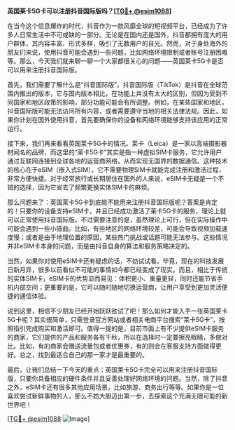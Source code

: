 **英国莱卡5G卡可以注册抖音国际版吗？[[TG💪+ @esim1088](https://t.me/s/esim1088)]**

在当今这个信息爆炸的时代，抖音作为一款风靡全球的短视频平台，已经成为了许多人日常生活中不可或缺的一部分。无论是在国内还是国外，抖音都拥有庞大的用户群体，其内容丰富、形式多样，吸引了无数用户的目光。然而，对于身处海外的朋友们来说，使用抖音可能会遇到一些问题，比如网络环境限制或者账号注册困难等。那么，今天我们就来聊一聊一个大家都很关心的问题——英国莱卡5G卡是否可以用来注册抖音国际版。

首先，我们需要了解什么是“抖音国际版”。抖音国际版（TikTok）是抖音在全球范围内推出的版本，它与国内版本相比，在功能上并没有太大的区别，但因为受到不同国家和地区政策的影响，部分功能可能会有所调整。例如，在某些国家和地区，抖音国际版可能无法访问所有内容，或者需要遵守当地的相关法律法规。因此，如果你计划在国外使用抖音，首先要确保你的设备和网络环境能够支持该应用的正常运行。

接下来，我们再来看看英国莱卡5G卡的情况。莱卡（Leica）是一家以高端摄影器材闻名的品牌，而这里的“莱卡5G卡”其实是指一种虚拟SIM卡服务，它允许用户通过互联网连接到全球各地的运营商网络，从而实现无国界的数据通信。这种技术的核心在于eSIM（嵌入式SIM），它不需要物理SIM卡就能完成注册和激活过程，非常方便快捷。对于经常旅行或长期居住在国外的人来说，eSIM卡无疑是一个不错的选择，因为它省去了频繁更换实体SIM卡的麻烦。

那么问题来了：英国莱卡5G卡到底能不能用来注册抖音国际版呢？答案是肯定的！只要你的设备支持eSIM卡，并且已经成功激活了莱卡5G卡的服务，理论上就可以正常使用抖音国际版。不过需要注意的是，虽然理论上可行，但在实际操作中可能会遇到一些小插曲。比如，有些地区的网络环境较差，可能会导致视频加载速度慢；或者是由于地理位置的原因，某些热门挑战或话题可能无法参与。这些情况并非eSIM卡本身的问题，而是由抖音自身的算法和服务策略决定的。

当然，如果你对使用eSIM卡还有疑虑的话，不妨试试看。毕竟，现在的科技发展日新月异，很多以前看似不可能的事情如今都已经变成了现实。而且，相比于传统的实体SIM卡，eSIM卡的优势显而易见：体积更小、重量更轻，同时还能节省手机内部空间；更重要的是，它可以随时随地切换运营商，让用户享受到更加灵活便捷的通信体验。

说到这里，相信不少朋友已经开始跃跃欲试了吧！那么如何才能入手一张英国莱卡5G卡呢？其实很简单，只需登录官方网站或者相关电商平台搜索“莱卡5G卡”，按照指引完成购买和激活即可。值得一提的是，目前市面上有不少提供eSIM卡服务的商家，它们提供的产品和服务各有千秋，所以在选择时一定要擦亮眼睛，多做对比。比如，有的商家会赠送流量包或者优惠券，有的则会在客服支持方面做得更好。总之，找到最适合自己的那一家才是最重要的。

最后，让我们总结一下今天的重点：英国莱卡5G卡完全可以用来注册抖音国际版，只要你具备相应的硬件条件并且妥善处理好网络环境的问题。当然，除了抖音之外，eSIM卡还有很多其他应用场景，比如旅游、商务出行等等。如果你是一位喜欢尝试新鲜事物的人，那么不妨大胆迈出第一步，去探索这个充满无限可能的新世界吧！

[[TG💪+ @esim1088](https://t.me/s/esim1088) ![Image](https://i.postimg.cc/4NQfJmqS/Snipaste-2025-05-13-00-14-12.png)]